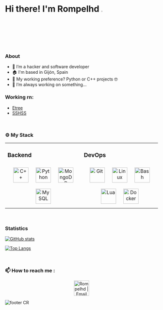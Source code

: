 # Hi there! I'm Rompelhd <img src="https://media.giphy.com/media/hvRJCLFzcasrR4ia7z/giphy.gif" width="3%">

### About
- 🦾 I’m a hacker and software developer
- 🏠 I'm based in Gijón, Spain
- 🤔 My working preference? Python or C++ projects 🤓
- 🤖 I’m always working on something...</a>


### Working rn:
- [Etree](https://github.com/rompelhd/Etree)
- [SSHSS](https://github.com/rompelhd/SSHSS)
<br>

### <b>⚙️ My Stack</b>

<table><tr><td valign="top" width="33%">
  
### Backend
<div align="center">
<a href="https://es.wikipedia.org/wiki/C%2B%2B" target="_blank"><img style="margin: 10px" src="https://upload.wikimedia.org/wikipedia/commons/thumb/1/18/ISO_C%2B%2B_Logo.svg/800px-ISO_C%2B%2B_Logo.svg.png" alt="C++" height="50" /></a> 
<a href="https://www.python.org/" target="_blank"><img style="margin: 10px" src="https://upload.wikimedia.org/wikipedia/commons/thumb/c/c3/Python-logo-notext.svg/1024px-Python-logo-notext.svg.png" alt="Python" height="50" /></a>  
<a href="https://www.mongodb.com/" target="_blank"><img style="margin: 10px" src="https://profilinator.rishav.dev/skills-assets/mongodb-original-wordmark.svg" alt="MongoDB" height="50" /></a>  
<a href="https://www.mysql.com/" target="_blank"><img style="margin: 10px" src="https://profilinator.rishav.dev/skills-assets/mysql-original-wordmark.svg" alt="MySQL" height="50" /></a>  
</div>

</td><td valign="top" width="33%">

### DevOps
<div align="center">
<a href="https://github.com/" target="_blank"><img style="margin: 10px" src="https://profilinator.rishav.dev/skills-assets/git-scm-icon.svg" alt="Git" height="50" /></a>  
<a href="https://www.linux.org/" target="_blank"><img style="margin: 10px" src="https://profilinator.rishav.dev/skills-assets/linux-original.svg" alt="Linux" height="50" /></a>  
<a href="https://es.wikipedia.org/wiki/Bash" target="_blank"><img style="margin: 10px" src="https://upload.wikimedia.org/wikipedia/commons/thumb/8/82/Gnu-bash-logo.svg/1920px-Gnu-bash-logo.svg.png" alt="Bash" height="50" /></a>
<a href="https://www.lua.org/" target="_blank"><img style="margin: 10px" src="https://upload.wikimedia.org/wikipedia/commons/thumb/c/cf/Lua-Logo.svg/128px-Lua-Logo.svg.png" alt="Lua" height="50" /></a>
<a href="https://www.docker.com/" target="_blank"><img style="margin: 10px" src="https://profilinator.rishav.dev/skills-assets/docker-original-wordmark.svg" alt="Docker" height="50" /></a> 
</div>
</td></tr></table>

<br>

### Statistics

[![GitHub stats](https://github-readme-stats.vercel.app/api?username=rompelhd&count_private=true&show_icons=true&theme=dark&borde_radius=50)](https://github.com/anuraghazra/github-readme-stats)

[![Top Langs](https://github-readme-stats.vercel.app/api/top-langs/?username=rompelhd&layout=compact&theme=dark)](https://github.com/anuraghazra/github-readme-stats)

<br>

### 📫 How to reach me :

<p align="center">
    <a href="mailto:rompelxd@gmail.com">
        <img alt="Rompelhd | Email" width="50px" height="50px" src="https://upload.wikimedia.org/wikipedia/commons/7/7e/Gmail_icon_%282020%29.svg" />
    </a>
</p>

![footer CR](https://capsule-render.vercel.app/api?type=waving&color=gradient&customColorList=1&height=90&section=footer)
